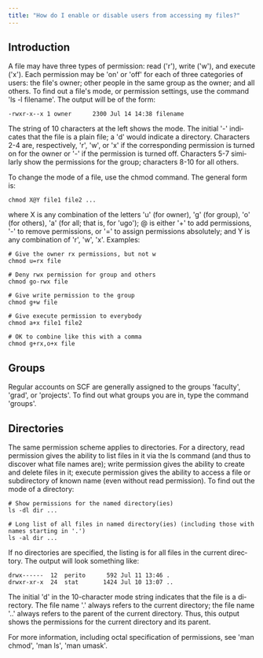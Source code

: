 ```yaml
---
title: "How do I enable or disable users from accessing my files?"
---
```

## Introduction

<div class="section" lang="en">

A file may have three types of permission: read ('r'), write ('w'), and
execute ('x'). Each permission may be 'on' or 'off' for each of three
categories of users: the file's owner; other people in the same group as
the owner; and all others. To find out a file's mode, or permission
settings, use the command 'ls -l filename'. The output will be of the
form:

    -rwxr-x--x 1 owner      2300 Jul 14 14:38 filename

The string of 10 characters at the left shows the mode. The initial '-'
indicates that the file is a plain file; a 'd' would indicate a
directory. Characters 2-4 are, respectively, 'r', 'w', or 'x' if the
corresponding permission is turned on for the owner or '-' if the
permission is turned off. Characters 5-7 similarly show the permissions
for the group; characters 8-10 for all others.

To change the mode of a file, use the chmod command. The general form
is:

    chmod X@Y file1 file2 ...

where X is any combination of the letters 'u' (for owner), 'g' (for
group), 'o' (for others), 'a' (for all; that is, for 'ugo'); @ is either
'+' to add permissions, '-' to remove permissions, or '=' to assign
permissions absolutely; and Y is any combination of 'r', 'w', 'x'.
Examples:

    # Give the owner rx permissions, but not w 
    chmod u=rx file
     
    # Deny rwx permission for group and others 
    chmod go-rwx file       

    # Give write permission to the group
    chmod g+w file

    # Give execute permission to everybody
    chmod a+x file1 file2

    # OK to combine like this with a comma
    chmod g+rx,o+x file     

</div>

<div class="section" lang="en">

<div class="titlepage">

<div>

<div>

## Groups

</div>

</div>

</div>

Regular accounts on SCF are generally assigned to the groups 'faculty',
'grad', or 'projects'. To find out what groups you are in, type the
command 'groups'.

</div>

<div class="section" lang="en">

<div class="titlepage">

<div>

<div>

## Directories

</div>

</div>

</div>

The same permission scheme applies to directories. For a directory, read
permission gives the ability to list files in it via the ls command (and
thus to discover what file names are); write permission gives the
ability to create and delete files in it; execute permission gives the
ability to access a file or subdirectory of known name (even without
read permission). To find out the mode of a directory:

    # Show permissions for the named directory(ies)
    ls -dl dir ...

    # Long list of all files in named directory(ies) (including those with names starting in '.')
    ls -al dir ...

If no directories are specified, the listing is for all files in the
current directory. The output will look something like:

    drwx------  12  perito      592 Jul 11 13:46 .
    drwxr-xr-x  24  stat       1424 Jul 10 13:07 ..

The initial 'd' in the 10-character mode string indicates that the file
is a directory. The file name '.' always refers to the current
directory; the file name '..' always refers to the parent of the current
directory. Thus, this output shows the permissions for the current
directory and its parent.

For more information, including octal specification of permissions, see
'man chmod', 'man ls', 'man umask'.

</div>
